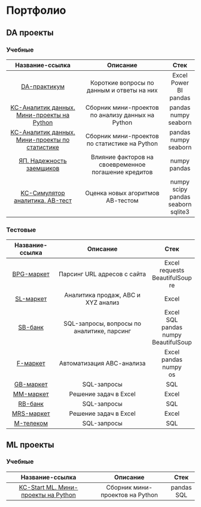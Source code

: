 # Портфолио
## DA проекты
### Учебные

|Название-ссылка|Описание|Стек|
|:-:|:-:|:-:|
|[DA-практикум](https://github.com/mikhailov-v-a/portfolio/tree/main/da_projects/edu/da_workshop)|Короткие вопросы по данным и ответы на них|Excel</br>Power BI</br>pandas</br>|
|[KC-Аналитик данных. Мини-проекты на Python](https://github.com/mikhailov-v-a/portfolio/tree/main/da_projects/edu/python_mini_projects)|Сборник мини-проектов по анализу данных на Python|pandas</br>numpy</br>seaborn</br>|
|[KC-Аналитик данных. Мини-проекты по статистике](https://github.com/mikhailov-v-a/portfolio/tree/main/da_projects/edu/stat_mini_projects)|Сборник мини-проектов по статистике на Python|pandas</br>numpy</br>seaborn</br>|
|[ЯП. Надежность заемщиков](https://github.com/mikhailov-v-a/portfolio/tree/main/da_projects/edu/credit_scoring)|Влияние факторов на своевременное погашение кредитов|numpy</br>pandas</br>|
|[KC-Cимулятор аналитика. АB-тест](https://github.com/mikhailov-v-a/portfolio/tree/main/da_projects/edu/kc_ab_test)|Оценка новых агоритмов АВ-тестом|numpy</br>scipy</br>pandas</br>seaborn</br>sqlite3</br>|

### Тестовые
|Название-ссылка|Описание|Стек|
|:-:|:-:|:-:|
|[BPG-маркет](https://github.com/mikhailov-v-a/portfolio/tree/main/da_projects/test/bpg)|Парсинг URL адресов с сайта|Excel</br>requests</br>BeautifulSoup</br>re|
|[SL-маркет](https://github.com/mikhailov-v-a/portfolio/tree/main/da_projects/test/sl)|Аналитика продаж, ABC и XYZ анализ|Excel|
|[SB-банк](https://github.com/mikhailov-v-a/portfolio/tree/main/da_projects/test/sb)|SQL-запросы, вопросы по аналитике, парсинг|Excel</br>SQL</br>pandas</br>numpy</br>BeautifulSoup|
|[F-маркет](https://github.com/mikhailov-v-a/portfolio/tree/main/da_projects/test/f)|Автоматизация АВС-анализа|Excel</br>pandas</br>numpy</br>os</br>|
|[GB-маркет](https://github.com/mikhailov-v-a/portfolio/tree/main/da_projects/test/gb)|SQL-запросы|SQL</br>|
|[MM-маркет](https://github.com/mikhailov-v-a/portfolio/tree/main/da_projects/test/mm)|Решение задач в Excel|Excel</br>|
|[RB-банк](https://github.com/mikhailov-v-a/portfolio/tree/main/da_projects/test/rb)|SQL-запросы|SQL</br>|
|[MRS-маркет](https://github.com/mikhailov-v-a/portfolio/tree/main/da_projects/test/mrs)|Решение задач в Excel|Excel</br>|
|[M-телеком](https://github.com/mikhailov-v-a/portfolio/tree/main/da_projects/test/m)|SQL-запросы|SQL</br>|

## ML проекты
### Учебные

|Название-ссылка|Описание|Стек|
|:-:|:-:|:-:|
|[KC-Start ML. Мини-проекты на Python](https://github.com/mikhailov-v-a/portfolio/tree/main/ml_projects/edu/python_mini_projects)|Сборник мини-проектов на Python|pandas</br>SQL</br>|